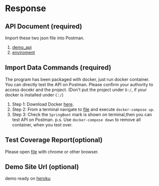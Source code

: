 # Response
## API Document (required)
  Import these two json file into Postman.
   1. [demo_api](response/json_file/pharmacy.postman_demoApi.json)
   2. [enviroment](response/json_file/Docker.postman_environment.json)

## Import Data Commands (required)
  The program has been packaged with docker, just run docker container. You can directly test the API on Postman.
  Please confirm your authority to access docekr and the project.
  (Don't put the project under `D:/`, if your docker is installed under `C:/`)
  1. Step 1: Download Docker [here](https://www.docker.com/products/docker-desktop).
  2. Step 2: From a terminal navigate to [file](response) and execute `docker-compose up`.
  3. Step 3: Check the `SpringBoot` mark is shown on terminal,then you can test API on Postman.
  p.s. Use `docker-compose down` to remove all container, when you test over.

## Test Coverage Report(optional)
  Please open [file](response/coverage_report/index.html) with chrome or other browser.
  
## Demo Site Url (optional)
  demo ready on [heroku](#demo-site-url-optional)
